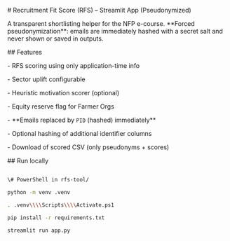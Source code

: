 \# Recruitment Fit Score (RFS) – Streamlit App (Pseudonymized)



A transparent shortlisting helper for the NFP e-course. \*\*Forced pseudonymization\*\*: emails are immediately hashed with a secret salt and never shown or saved in outputs.



\## Features

\- RFS scoring using only application-time info

\- Sector uplift configurable

\- Heuristic motivation scorer (optional)

\- Equity reserve flag for Farmer Orgs

\- \*\*Emails replaced by `PID` (hashed) immediately\*\*

\- Optional hashing of additional identifier columns

\- Download of scored CSV (only pseudonyms + scores)



\## Run locally

```bash

\# PowerShell in rfs-tool/

python -m venv .venv

. .venv\\\\Scripts\\\\Activate.ps1

pip install -r requirements.txt

streamlit run app.py



